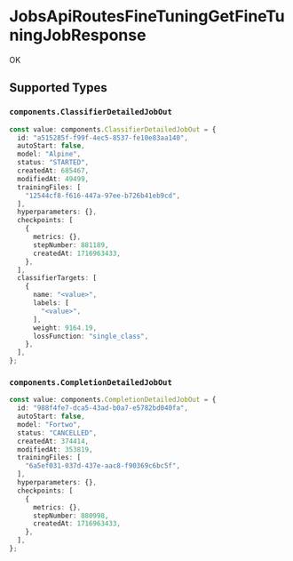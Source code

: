 # JobsApiRoutesFineTuningGetFineTuningJobResponse

OK


## Supported Types

### `components.ClassifierDetailedJobOut`

```typescript
const value: components.ClassifierDetailedJobOut = {
  id: "a515285f-f99f-4ec5-8537-fe10e83aa140",
  autoStart: false,
  model: "Alpine",
  status: "STARTED",
  createdAt: 685467,
  modifiedAt: 49499,
  trainingFiles: [
    "12544cf8-f616-447a-97ee-b726b41eb9cd",
  ],
  hyperparameters: {},
  checkpoints: [
    {
      metrics: {},
      stepNumber: 881189,
      createdAt: 1716963433,
    },
  ],
  classifierTargets: [
    {
      name: "<value>",
      labels: [
        "<value>",
      ],
      weight: 9164.19,
      lossFunction: "single_class",
    },
  ],
};
```

### `components.CompletionDetailedJobOut`

```typescript
const value: components.CompletionDetailedJobOut = {
  id: "988f4fe7-dca5-43ad-b0a7-e5782bd040fa",
  autoStart: false,
  model: "Fortwo",
  status: "CANCELLED",
  createdAt: 374414,
  modifiedAt: 353819,
  trainingFiles: [
    "6a5ef031-037d-437e-aac8-f90369c6bc5f",
  ],
  hyperparameters: {},
  checkpoints: [
    {
      metrics: {},
      stepNumber: 880998,
      createdAt: 1716963433,
    },
  ],
};
```

